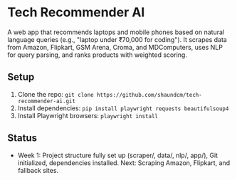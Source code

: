 # Tech Recommender AI

A web app that recommends laptops and mobile phones based on natural language queries (e.g., "laptop under ₹70,000 for coding"). It scrapes data from Amazon, Flipkart, GSM Arena, Croma, and MDComputers, uses NLP for query parsing, and ranks products with weighted scoring.

## Setup
1. Clone the repo: `git clone https://github.com/shaundcm/tech-recommender-ai.git`
2. Install dependencies: `pip install playwright requests beautifulsoup4`
3. Install Playwright browsers: `playwright install`

## Status
- Week 1: Project structure fully set up (scraper/, data/, nlp/, app/), Git initialized, dependencies installed. Next: Scraping Amazon, Flipkart, and fallback sites.